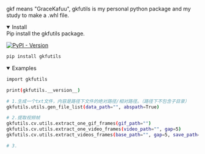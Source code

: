 gkf means "GraceKafuu", gkfutils is my personal python package and my study to make a .whl file.


<details open>
<summary>Install</summary>
Pip install the gkfutils package.
  
[![PyPI - Version](https://img.shields.io/pypi/v/gkfutils?logo=pypi&logoColor=white)](https://pypi.org/project/gkfutils/)

```bash
pip install gkfutils
```

<details open>
<summary>Examples</summary>

```bash
import gkfutils

print(gkfutils.__version__)

# 1.生成一个txt文件，内容是路径下文件的绝对路径/相对路径。（路径下不包含子目录）
gkfutils.utils.gen_file_list(data_path="", abspath=True)

# 2.提取视频帧
gkfutils.cv.utils.extract_one_gif_frames(gif_path="")
gkfutils.cv.utils.extract_one_video_frames(video_path="", gap=5)
gkfutils.cv.utils.extract_videos_frames(base_path="", gap=5, save_path="")

# 3.


```
